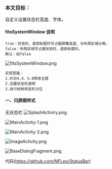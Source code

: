 ### 本文目标：
自定义设置状态栏高度、字体。

#### fitsSystemWindow 说明
```
true：状态栏、底部标题栏可占据屏幕高度，与布局区域分离。
false：布局区域可占据状态栏、底部标题栏。
默认：如false
```
![fitsSystemWindow.png](http://upload-images.jianshu.io/upload_images/2362769-33fa403841bf4b9f.png?imageMogr2/auto-orient/strip%7CimageView2/2/w/1024)

```
实现思路：
1.针对4.4、5.0修改主题
2.设置状态栏透明
3.自行绘制状态栏占位
```
#### 一、闪屏图样式
无状态栏
![SplashActiviry.png](http://upload-images.jianshu.io/upload_images/2362769-16655a852d5f0dce.png?imageMogr2/auto-orient/strip%7CimageView2/2/w/180)

![MainActivity-1.png](http://upload-images.jianshu.io/upload_images/2362769-9e033643da228d18.png?imageMogr2/auto-orient/strip%7CimageView2/2/w/180)

![MainActivity-2.png](http://upload-images.jianshu.io/upload_images/2362769-8d67958c27312b46.png?imageMogr2/auto-orient/strip%7CimageView2/2/w/180)

![ImageActivity.png](http://upload-images.jianshu.io/upload_images/2362769-775dd480211a46e9.png?imageMogr2/auto-orient/strip%7CimageView2/2/w/180)

![BaseDialogFragment.png](http://upload-images.jianshu.io/upload_images/2362769-ab5becf25684dfcb.png?imageMogr2/auto-orient/strip%7CimageView2/2/w/180)

代码(https://github.com/NFLeo/StatusBar)




